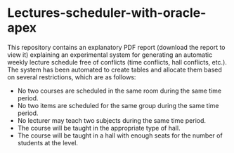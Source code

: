 # Lectures-scheduler-with-oracle-apex
This repository contains an explanatory PDF report (download the report to view it) explaining an experimental system for generating an automatic weekly lecture schedule free of conflicts (time conflicts, hall conflicts, etc.). The system has been automated to create tables and allocate them based on several restrictions, which are as follows:


- No two courses are scheduled in the same room during the same time period.
- No two items are scheduled for the same group during the same time period.
- No lecturer may teach two subjects during the same time period.
- The course will be taught in the appropriate type of hall.
- The course will be taught in a hall with enough seats for the number of students at the level.
